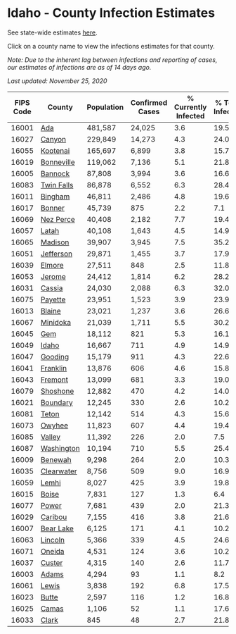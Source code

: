 # Idaho - County Infection Estimates

See state-wide estimates [here](/infections/us-id).

Click on a county name to view the infections estimates for that county.

*Note: Due to the inherent lag between infections and reporting of cases, our estimates of infections are as of 14 days ago.*

*Last updated: November 25, 2020*

|   FIPS Code |                   County |   Population |   Confirmed Cases |   % Currently Infected |   % Total Infected |
|-------------|--------------------------|--------------|-------------------|------------------------|--------------------|
|       16001 |               [Ada](ada) |      481,587 |            24,025 |                    3.6 |               19.5 |
|       16027 |         [Canyon](canyon) |      229,849 |            14,273 |                    4.3 |               24.0 |
|       16055 |     [Kootenai](kootenai) |      165,697 |             6,899 |                    3.8 |               15.7 |
|       16019 | [Bonneville](bonneville) |      119,062 |             7,136 |                    5.1 |               21.8 |
|       16005 |       [Bannock](bannock) |       87,808 |             3,994 |                    3.6 |               16.6 |
|       16083 | [Twin Falls](twin-falls) |       86,878 |             6,552 |                    6.3 |               28.4 |
|       16011 |       [Bingham](bingham) |       46,811 |             2,486 |                    4.8 |               19.6 |
|       16017 |         [Bonner](bonner) |       45,739 |               875 |                    2.2 |                7.1 |
|       16069 |   [Nez Perce](nez-perce) |       40,408 |             2,182 |                    7.7 |               19.4 |
|       16057 |           [Latah](latah) |       40,108 |             1,643 |                    4.5 |               14.9 |
|       16065 |       [Madison](madison) |       39,907 |             3,945 |                    7.5 |               35.2 |
|       16051 |   [Jefferson](jefferson) |       29,871 |             1,455 |                    3.7 |               17.9 |
|       16039 |         [Elmore](elmore) |       27,511 |               848 |                    2.5 |               11.8 |
|       16053 |         [Jerome](jerome) |       24,412 |             1,814 |                    6.2 |               28.2 |
|       16031 |         [Cassia](cassia) |       24,030 |             2,088 |                    6.3 |               32.0 |
|       16075 |       [Payette](payette) |       23,951 |             1,523 |                    3.9 |               23.9 |
|       16013 |         [Blaine](blaine) |       23,021 |             1,237 |                    3.6 |               26.6 |
|       16067 |     [Minidoka](minidoka) |       21,039 |             1,711 |                    5.5 |               30.2 |
|       16045 |               [Gem](gem) |       18,112 |               821 |                    5.3 |               16.1 |
|       16049 |           [Idaho](idaho) |       16,667 |               711 |                    4.9 |               14.9 |
|       16047 |       [Gooding](gooding) |       15,179 |               911 |                    4.3 |               22.6 |
|       16041 |     [Franklin](franklin) |       13,876 |               606 |                    4.6 |               15.8 |
|       16043 |       [Fremont](fremont) |       13,099 |               681 |                    3.3 |               19.0 |
|       16079 |     [Shoshone](shoshone) |       12,882 |               470 |                    4.2 |               14.0 |
|       16021 |     [Boundary](boundary) |       12,245 |               330 |                    2.6 |               10.2 |
|       16081 |           [Teton](teton) |       12,142 |               514 |                    4.3 |               15.6 |
|       16073 |         [Owyhee](owyhee) |       11,823 |               607 |                    4.4 |               19.4 |
|       16085 |         [Valley](valley) |       11,392 |               226 |                    2.0 |                7.5 |
|       16087 | [Washington](washington) |       10,194 |               710 |                    5.5 |               25.4 |
|       16009 |       [Benewah](benewah) |        9,298 |               264 |                    2.0 |               10.3 |
|       16035 | [Clearwater](clearwater) |        8,756 |               509 |                    9.0 |               16.9 |
|       16059 |           [Lemhi](lemhi) |        8,027 |               425 |                    3.9 |               19.8 |
|       16015 |           [Boise](boise) |        7,831 |               127 |                    1.3 |                6.4 |
|       16077 |           [Power](power) |        7,681 |               439 |                    2.0 |               21.3 |
|       16029 |       [Caribou](caribou) |        7,155 |               416 |                    3.8 |               21.6 |
|       16007 |   [Bear Lake](bear-lake) |        6,125 |               171 |                    4.1 |               10.2 |
|       16063 |       [Lincoln](lincoln) |        5,366 |               339 |                    4.5 |               24.6 |
|       16071 |         [Oneida](oneida) |        4,531 |               124 |                    3.6 |               10.2 |
|       16037 |         [Custer](custer) |        4,315 |               140 |                    2.6 |               11.7 |
|       16003 |           [Adams](adams) |        4,294 |                93 |                    1.1 |                8.2 |
|       16061 |           [Lewis](lewis) |        3,838 |               192 |                    6.8 |               17.5 |
|       16023 |           [Butte](butte) |        2,597 |               116 |                    1.2 |               16.8 |
|       16025 |           [Camas](camas) |        1,106 |                52 |                    1.1 |               17.6 |
|       16033 |           [Clark](clark) |          845 |                48 |                    2.7 |               21.8 |